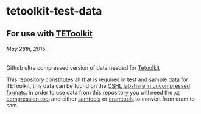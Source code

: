 # tetoolkit-test-data
## For use with [TEToolkit](https://github.com/mhammell-laboratory/tetoolkit)
###### May 28th, 2015 
Github ultra compressed version of data needed for [Tetoolkit](http://hammelllab.labsites.cshl.edu/software/#TEToolkit)

This repository constitutes all that is required in test and sample data for TEToolkit, this data can be found on the [CSHL labshare in uncompressed formats.](http://labshare.cshl.edu/shares/mhammelllab/www-data/TEToolkit/) in order to use data from this repository you will need the [xz compression tool](http://tukaani.org/xz/) and either [samtools](http://samtools.sourceforge.net/) or [cramtools](https://www.ebi.ac.uk/ena/software/cram-toolkit) to convert from cram to sam. 


